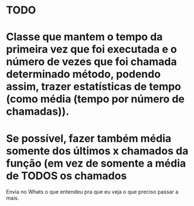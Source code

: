 # TODO

# Classe que mantem o tempo da primeira vez que foi executada e o número de vezes que foi chamada determinado método, podendo assim, trazer estatísticas de tempo (como média (tempo por número de chamadas)).

# Se possível, fazer também média somente dos últimos x chamados da função (em vez de somente a média de TODOS os chamados

Envia no Whats o que entendeu pra que eu veja o que preciso passar a mais.
